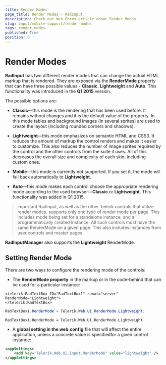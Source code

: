```yaml
---
title: Render Modes
page_title: Render Modes - RadInput
description: Check our Web Forms article about Render Modes.
slug: input/mobile-support/render-modes
tags: render,modes
published: True
position: 0
---
```


# Render Modes



**RadInput** has two different render modes that can change the actual HTML markup that is rendered.	They are exposed via the **RenderMode** property that can have three	possible values - **Classic**, **Lightweight** and **Auto**.	This functionality was introduced in the **Q1 2015** version.

The possible options are:

* **Classic**—this mode is the rendering that has been used before. It remains without changes and it is the default value of the property.	In this mode tables and background images (in several sprites) are used to create	the layout (including rounded corners and shadows).

* **Lightweight**—this mode emphasizes on semantic HTML and CSS3. It reduces the amount of markup the control renders	and makes it easier to customize. This also reduces the number of image sprites required by the control and the other controls from the suite it uses.	All of this decreases the overall size and complexity of each skin, including custom ones.

* **Mobile**—this mode is currently not supported. If you set it, the mode will fall back automatically to **Lightweight**.

* **Auto**—this mode makes each control choose the appropriate rendering mode according to the used	browser—**Classic** or **Lightweight**. This functionality was added in Q1 2015.

>important RadInput, as well as the other Telerik controls that utilize render modes, supports only one type of render mode per page.	This includes mode being set for a standalone instance, and a programmatically created instance. All such controls must have the same	RenderMode on a given page. This also includes instances from user controls and master pages.
>

**RadInputManager** also supports the **Lightweight** RenderMode.

## Setting Render Mode

There are two ways to configure the rendering mode of the controls:

* The **RenderMode property** in the markup or in the code-behind that can be used for a particular instance:

````ASPNET
<telerik:RadTextBox ID="RadTextBox1" runat="server" RenderMode="Lightweight">
</telerik:RadTextBox>
````


  




````C#
RadTextBox1.RenderMode = Telerik.Web.UI.RenderMode.Lightweight;
````
````VB.NET
RadTextBox1.RenderMode = Telerik.Web.UI.RenderMode.Lightweight
````


* A **global setting in the web.config** file that will affect the entire application, unless a concrete value is specifiedfor a given control instance:

````XML
<appSettings>
	<add key="Telerik.Web.UI.Input.RenderMode" value="lightweight" />
</appSettings>
````

   
